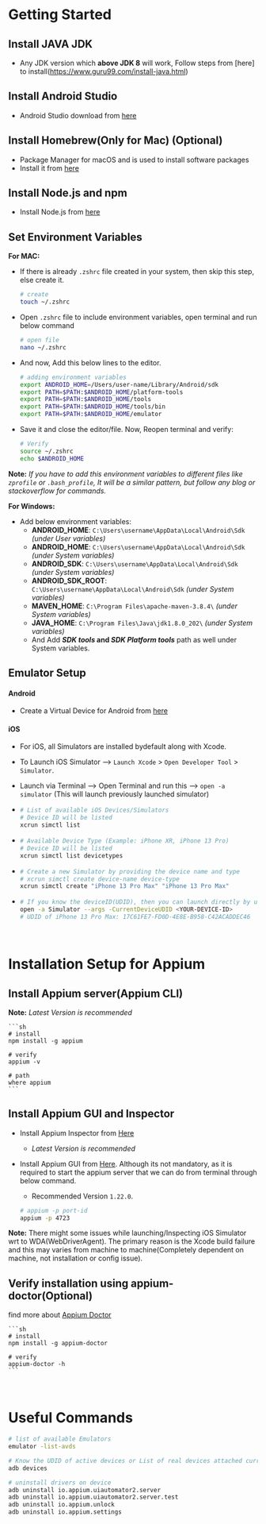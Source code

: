 # Getting Started

## Install JAVA JDK

-   Any JDK version which **above JDK 8** will work, Follow steps from [here] to install(https://www.guru99.com/install-java.html)

## Install Android Studio

  <!-- Helpful to launch Android Emulator -->

-   Android Studio download from [here](https://developer.android.com/studio)

## Install Homebrew(Only for Mac) (Optional)

-   Package Manager for macOS and is used to install software packages
-   Install it from [here](https://brew.sh/)

## Install Node.js and npm

-   Install Node.js from [here](https://nodejs.org/en/)

## Set Environment Variables

**For MAC:**

-   If there is already `.zshrc` file created in your system, then skip this step, else create it.

    ```sh
    # create
    touch ~/.zshrc
    ```

-   Open `.zshrc` file to include environment variables, open terminal and run below command

    ```sh
    # open file
    nano ~/.zshrc
    ```

-   And now, Add this below lines to the editor.

    ```sh
    # adding environment variables
    export ANDROID_HOME=/Users/user-name/Library/Android/sdk
    export PATH=$PATH:$ANDROID_HOME/platform-tools
    export PATH=$PATH:$ANDROID_HOME/tools
    export PATH=$PATH:$ANDROID_HOME/tools/bin
    export PATH=$PATH:$ANDROID_HOME/emulator
    ```

-   Save it and close the editor/file. Now, Reopen terminal and verify:

    ```sh
    # Verify
    source ~/.zshrc
    echo $ANDROID_HOME
    ```

**Note:** _If you have to add this environment variables to different files like `zprofile` or `.bash_profile`, It will be a similar pattern, but follow any blog or stackoverflow for commands._

**For Windows:**

-   Add below environment variables:
    -   **ANDROID_HOME**: `C:\Users\username\AppData\Local\Android\Sdk` _(under User variables)_
    -   **ANDROID_HOME**: `C:\Users\username\AppData\Local\Android\Sdk` _(under System variables)_
    -   **ANDROID_SDK**: `C:\Users\username\AppData\Local\Android\Sdk` _(under System variables)_
    -   **ANDROID_SDK_ROOT**: `C:\Users\username\AppData\Local\Android\Sdk` _(under System variables)_
    -   **MAVEN_HOME**: `C:\Program Files\apache-maven-3.8.4\` _(under System variables)_
    -   **JAVA_HOME**: `C:\Program Files\Java\jdk1.8.0_202\` _(under System variables)_
    -   And Add **_SDK tools_ and _SDK Platform tools_** path as well under System variables.

## Emulator Setup

#### Android

-   Create a Virtual Device for Android from [here](https://www.geeksforgeeks.org/how-to-install-android-virtual-deviceavd/)

#### iOS

-   For iOS, all Simulators are installed bydefault along with Xcode.

-   To Launch iOS Simulator --> `Launch Xcode` > `Open Developer Tool` > `Simulator`.

-   Launch via Terminal --> Open Terminal and run this --> `open -a simulator` (This will launch previously launched simulator)

-   ```sh
    # List of available iOS Devices/Simulators
    # Device ID will be listed
    xcrun simctl list
    ```

-   ```sh
    # Available Device Type (Example: iPhone XR, iPhone 13 Pro)
    # Device ID will be listed
    xcrun simctl list devicetypes
    ```

-   ```sh
    # Create a new Simulator by providing the device name and type
    # xcrun simctl create device-name device-type
    xcrun simctl create "iPhone 13 Pro Max" "iPhone 13 Pro Max"
    ```

-   ```sh
    # If you know the deviceID(UDID), then you can launch directly by using below command
    open -a Simulator --args -CurrentDeviceUDID <YOUR-DEVICE-ID>
    # UDID of iPhone 13 Pro Max: 17C61FE7-FD0D-4E8E-B958-C42ACADDEC46
    ```

</br>

# Installation Setup for Appium

## Install Appium server(Appium CLI)

**Note:** _Latest Version is recommended_

    ```sh
    # install
    npm install -g appium

    # verify
    appium -v

    # path
    where appium
    ```

## Install Appium GUI and Inspector

-   Install Appium Inspector from [Here](https://github.com/appium/appium-inspector/releases)
    -   _Latest Version is recommended_
-   Install Appium GUI from [Here](https://github.com/appium/appium-desktop/releases). Although its not mandatory, as it is required to start the appium server that we can do from terminal through below command.

    -   Recommended Version `1.22.0`.

    ```sh
    # appium -p port-id
    appium -p 4723
    ```

**Note:** There might some issues while launching/Inspecting iOS Simulator wrt to WDA(WebDriverAgent). The primary reason is the Xcode build failure and this may varies from machine to machine(Completely dependent on machine, not installation or config issue).

## Verify installation using appium-doctor(Optional)

find more about [Appium Doctor](https://github.com/appium/appium-doctor)

    ```sh
    # install
    npm install -g appium-doctor

    # verify
    appium-doctor -h
    ```

</br>

# Useful Commands

```sh
# list of available Emulators
emulator -list-avds

# Know the UDID of active devices or List of real devices attached currently
adb devices

# uninstall drivers on device
adb uninstall io.appium.uiautomator2.server
adb uninstall io.appium.uiautomator2.server.test
adb uninstall io.appium.unlock
adb uninstall io.appium.settings
```
